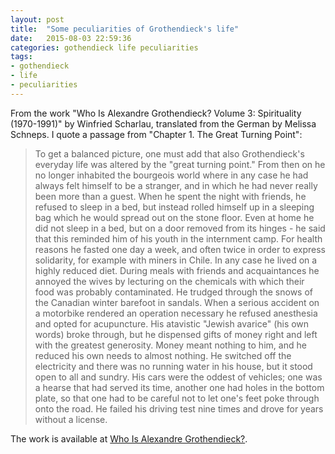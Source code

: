 ```yaml
---
layout: post
title:  "Some peculiarities of Grothendieck's life"
date:   2015-08-03 22:59:36
categories: gothendieck life peculiarities
tags:
- gothendieck
- life
- peculiarities
---
```


From the work "Who Is Alexandre Grothendieck? Volume 3: Spirituality (1970-1991)" by Winfried Scharlau, translated from the German by Melissa Schneps. I quote a passage from "Chapter 1. The Great Turning Point":

> To get a balanced picture, one must add that also Grothendieck's everyday life was altered by the "great turning point." From then on he no longer inhabited the bourgeois world where in any case he had always felt himself to be a stranger, and in which he had never really been more than a guest. When he spent the night with friends, he refused to sleep in a bed, but instead rolled himself up in a sleeping bag which he would spread out on the stone floor. Even at home he did not sleep in a bed, but on a door removed from its hinges - he said that this reminded him of his youth in the internment camp. For health reasons he fasted one day a week, and often twice in order to express solidarity, for example with miners in Chile. In any case he lived on a highly reduced diet. During meals with friends and acquaintances he annoyed the wives by lecturing on the chemicals with which their food was probably contaminated. He trudged through the snows of the Canadian winter barefoot in sandals. When a serious accident on a motorbike rendered an operation necessary he refused anesthesia and opted for acupuncture. His atavistic "Jewish avarice" (his own words) broke through, but he dispensed gifts of money right and left with the greatest generosity. Money meant nothing to him, and he reduced his own needs to almost nothing. He switched off the electricity and there was no running water in his house, but it stood open to all and sundry. His cars were the oddest of vehicles; one was a hearse that had served its time, another one had holes in the bottom plate, so that one had to be careful not to let one's feet poke through onto the road. He failed his driving test nine times and drove for years without a license.

The work is available at [Who Is Alexandre Grothendieck?](http://webusers.imj-prg.fr/~leila.schneps/grothendieckcircle/Spirituality.html).
